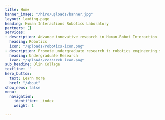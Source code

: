 ```yaml
---
title: Home
banner_image: "/hiro/uploads/banner.jpg"
layout: landing-page
heading: Human Interactions Robotics Laboratory
partners: []
services:
- description: Advance innovative research in Human-Robot Interaction
  heading: Robotics
  icon: "/uploads/robotics-icon.png"
- description: Promote undergraduate research to robotics engineering students
  heading: Undergraduate Research
  icon: "/uploads/research-icon.png"
sub_heading: Olin College
textline: ''
hero_button:
  text: Learn more
  href: "/about"
show_news: false
menu:
  navigation:
    identifier: _index
    weight: 1

---
```

